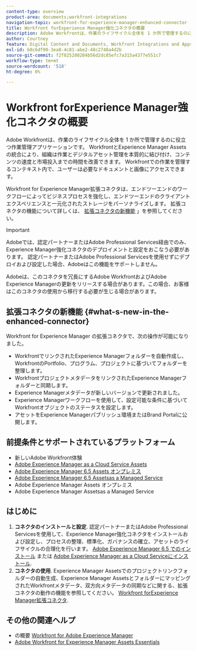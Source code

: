 ```yaml
---
content-type: overview
product-area: documents;workfront-integrations
navigation-topic: workfront-for-experience-manager-enhanced-connector
title: Workfront forExperience Manager強化コネクタの概要
description: Adobe Workfrontは、作業のライフサイクル全体を 1 か所で管理するのに役立つ作業管理アプリケーションです。 WorkfrontとExperience Manager Assetsの統合により、組織は作業とデジタルアセット管理を本質的に結び付け、コンテンツの速度と市場投入までの時間を改善できます。 Workfrontでの作業を管理するコンテキスト内で、ユーザーは必要なドキュメントと画像にアクセスできます。
author: Courtney
feature: Digital Content and Documents, Workfront Integrations and Apps
exl-id: b0c6df90-3ea8-4c81-abe2-48c2748a4d2b
source-git-commit: f2f825280204b56d2dc85efc7a315a4377e551c7
workflow-type: tm+mt
source-wordcount: '518'
ht-degree: 0%

---
```


# Workfront forExperience Manager強化コネクタの概要

Adobe Workfrontは、作業のライフサイクル全体を 1 か所で管理するのに役立つ作業管理アプリケーションです。 WorkfrontとExperience Manager Assetsの統合により、組織は作業とデジタルアセット管理を本質的に結び付け、コンテンツの速度と市場投入までの時間を改善できます。 Workfrontでの作業を管理するコンテキスト内で、ユーザーは必要なドキュメントと画像にアクセスできます。

Workfront for Experience Manager拡張コネクタは、エンドツーエンドのワークフローによってビジネスプロセスを強化し、エンドツーエンドのクライアントエクスペリエンスと一元化されたストレージをパーソナライズします。 拡張コネクタの機能について詳しくは、 [拡張コネクタの新機能](#what-s-new-in-the-enhanced-connector) 」を参照してください。

>[!IMPORTANT]
>
>Adobeでは、認定パートナーまたはAdobe Professional Services経由でのみ、Experience Manager強化コネクタのデプロイメントと設定をおこなう必要があります。 認定パートナーまたはAdobe Professional Servicesを使用せずにデプロイおよび設定した場合、Adobeはこの機能をサポートしません。
>
>Adobeは、このコネクタを冗長にするAdobe WorkfrontおよびAdobe Experience Managerの更新をリリースする場合があります。この場合、お客様はこのコネクタの使用から移行する必要が生じる場合があります。

## 拡張コネクタの新機能 {#what-s-new-in-the-enhanced-connector}

Workfront for Experience Manager の拡張コネクタで、次の操作が可能になりました。

* WorkfrontでリンクされたExperience Managerフォルダーを自動作成し、WorkfrontのPortfolio、プログラム、プロジェクトに基づいてフォルダーを整理します。
* WorkfrontプロジェクトメタデータをリンクされたExperience Managerフォルダーと同期します。
* Experience Managerメタデータが新しいバージョンで更新されました。
* Experience Managerワークフローを使用して、設定可能な条件に基づいてWorkfrontオブジェクトのステータスを設定します。
* アセットをExperience Managerパブリッシュ環境またはBrand Portalに公開します。

## 前提条件とサポートされているプラットフォーム

* 新しいAdobe Workfront体験
* [Adobe Experience Manager as a Cloud Service Assets](https://helpx.adobe.com/legal/product-descriptions/adobe-experience-manager-cloud-service.html)
* [Adobe Experience Manager 6.5 Assets オンプレミス](https://helpx.adobe.com/legal/product-descriptions/adobe-experience-manager-on-premise.html)
* [Adobe Experience Manager 6.5 Assetsas a Managed Service](https://helpx.adobe.com/legal/product-descriptions/adobe-experience-manager-managed-services.html)
* Adobe Experience Manager Assets オンプレミス
* Adobe Experience Manager Assetsas a Managed Service

## はじめに

1. **コネクタのインストールと設定**. 認定パートナーまたはAdobe Professional Servicesを使用して、Experience Manager強化コネクタをインストールおよび設定し、プロセスの整理、標準化、ガバナンスの確立、アセットのライフサイクルの合理化を行います。 [Adobe Experience Manager 6.5 でのインストール](https://experienceleague.adobe.com/docs/experience-manager-65/assets/integrations/workfront-integrations.html) または [Adobe Experience Manager as a Cloud Serviceにインストール](https://experienceleague.adobe.com/docs/experience-manager-cloud-service/assets/integrations/workfront-connector-install.html).
1. **コネクタの使用**. Experience Manager Assetsでのプロジェクトリンクフォルダーの自動生成、Experience Manager AssetsとフォルダーにマッピングされたWorkfrontメタデータ、双方向メタデータの同期などに関する、拡張コネクタの動作の機能を参照してください。 [Workfront forExperience Manager拡張コネクタ](../../../documents/workfront-and-experience-manager-integrations/workfront-for-experience-manager-enhanced-connector/workfront-for-aem-enhanced-connector.md).

## その他の関連ヘルプ

* の概要 [Workfront for Adobe Experience Manager](https://www.workfront.com/integrations/adobe/experience-manager)
* [Adobe Workfront for Experience Manager Assets Essentials](../../../documents/adobe-workfront-for-experience-manager-assets-essentials/workfront-for-aem-asset-essentials.md)
